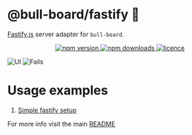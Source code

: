 # @bull-board/fastify 🎯

[Fastify.js](https://www.fastify.io/) server adapter for `bull-board`.

<p align="center">
  <a href="https://www.npmjs.com/package/@bull-board/fastify">
    <img alt="npm version" src="https://img.shields.io/npm/v/@bull-board/fastify">
  </a>
  <a href="https://www.npmjs.com/package/bull-board">
    <img alt="npm downloads" src="https://img.shields.io/npm/dw/bull-board">
  </a>
  <a href="https://github.com/vcapretz/bull-board/blob/master/LICENSE">
    <img alt="licence" src="https://img.shields.io/github/license/vcapretz/bull-board">
  </a>
<p>

![UI](https://raw.githubusercontent.com/felixmosh/bull-board/master/screenshots/shot.png)
![Fails](https://raw.githubusercontent.com/felixmosh/bull-board/master/screenshots/fails.png)

# Usage examples
1. [Simple fastify setup](https://github.com/felixmosh/bull-board/tree/master/examples/with-fastify)


For more info visit the main [README](https://github.com/felixmosh/bull-board#readme)
